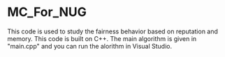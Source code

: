 # MC_For_NUG
This code is used to study the fairness behavior based on reputation and memory. 
This code is built on C++. The main algorithm is given in "main.cpp" and you can run the alorithm in Visual Studio.
